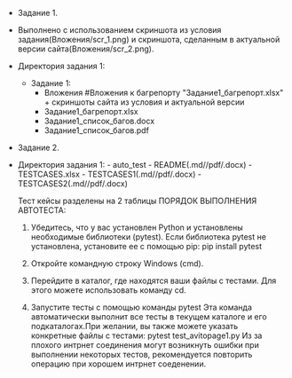 - Задание 1.
- Выполнено с использованием скриншота из условия задания(Вложения/scr_1.png) и скриншота, сделанным в актуальной версии сайта(Вложения/scr_2.png).
- Директория задания 1:
	- Задание 1:
		- Вложения #Вложения к багрепорту "Задание1_багрепорт.xlsx" + скриншоты сайта из условия и актуальной версии
		- Задание1_багрепорт.xlsx
		- Задание1_список_багов.docx
		- Задание1_список_багов.pdf
- Задание 2.
- Директория задания 1:
		- auto_test
		- README(.md//pdf/.docx) 
    		- TESTCASES.xlsx 
		- TESTCASES1(.md//pdf/.docx)
		- TESTCASES2(.md//pdf/.docx)

  Тест кейсы разделены на 2 таблицы
  ПОРЯДОК ВЫПОЛНЕНИЯ АВТОТЕСТА:
  1. Убедитесь, что у вас установлен Python и установлены необходимые библиотеки (pytest). Если библиотека pytest не установлена, установите ее с помощью pip:
        pip install pytest
   
  2. Откройте командную строку Windows (cmd).
  3. Перейдите в каталог, где находятся ваши файлы с тестами. Для этого можете использовать команду cd.
  4. Запустите тесты с помощью команды pytest
  Эта команда автоматически выполнит все тесты в текущем каталоге и его подкаталогах.При желании, вы также можете указать конкретные файлы с тестами:
	pytest test_avitopage1.py
  Из за плохого интрнет соединения могут возникнуть ошибки при выполнении некоторых тестов, рекомендуется повторить операцию при хорошем интрнет соеденении.
		
